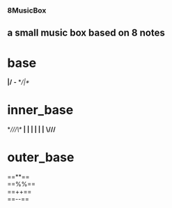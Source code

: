 ### 8MusicBox
## a small music box based on 8 notes
# base
**\|/**
**_-_**
**/|\**
 
# inner_base
**///\\\**
**| | | | | |**
**\\\///**

# outer_base
==**== <br>
==%%== <br>
==++== <br>
==--== <br>
